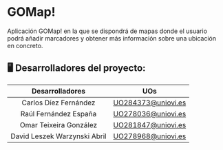 # GOMap!

Aplicación GOMap! en la que se dispondrá de mapas donde el usuario podrá añadir marcadores y obtener más información sobre una ubicación en concreto.

## 🖥️ Desarrolladores del proyecto:
|        Desarrolladores        |         UOs        |
|:-----------------------------:|:------------------:|
|     Carlos Díez Fernández     | UO284373@uniovi.es |
|     Raúl Fernández España     | UO278036@uniovi.es |
|    Omar Teixeira González     | UO281847@uniovi.es |
|  David Leszek Warzynski Abril | UO278968@uniovi.es |
